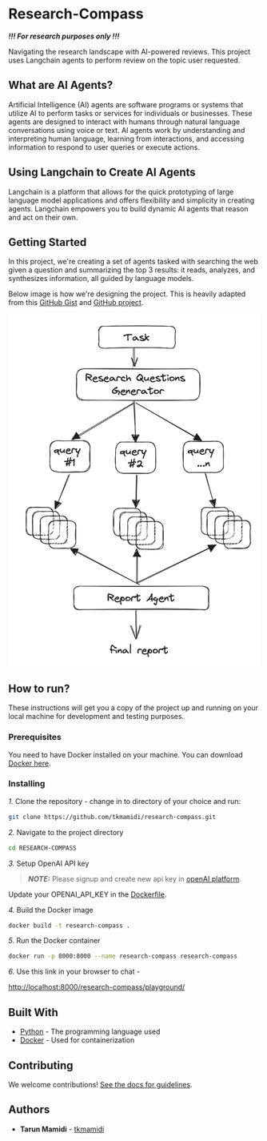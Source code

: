 # Research-Compass

***!!! For research purposes only !!!***

Navigating the research landscape with AI-powered reviews. This project uses Langchain agents to
perform review on the topic user requested.

## What are AI Agents?

Artificial Intelligence (AI) agents are software programs or systems that utilize AI to perform tasks or services for
individuals or businesses. These agents are designed to interact with humans through natural language conversations
using voice or text. AI agents work by understanding and interpreting human language, learning from interactions, and
accessing information to respond to user queries or execute actions.

## Using Langchain to Create AI Agents

Langchain is a platform that allows for the quick prototyping of large language model applications and offers
flexibility and simplicity in creating agents. Langchain empowers you to build dynamic AI agents that reason and act on
their own.

## Getting Started

In this project, we're creating a set of agents tasked with searching the web given a question and summarizing the top 3
results: it reads, analyzes, and synthesizes information, all guided by language models.

Below image is how we're designing the project. This is heavily adapted from this [GitHub
Gist](https://gist.github.com/hwchase17/69a8cdef9b01760c244324339ab64f0c) and [GitHub project](https://github.com/assafelovic/gpt-researcher).

![overview](overview.png)

## How to run?

These instructions will get you a copy of the project up and running on your local machine for development and testing purposes.

### Prerequisites

You need to have Docker installed on your machine. You can download [Docker here](https://www.docker.com/products/docker-desktop).

### Installing

*1.* Clone the repository - change in to directory of your choice and run:

```sh
git clone https://github.com/tkmamidi/research-compass.git
```

*2.* Navigate to the project directory

```sh
cd RESEARCH-COMPASS
```

*3.* Setup OpenAI API key

> ***NOTE:*** Please signup and create new api key in [openAI platform](https://platform.openai.com/api-keys).

Update your OPENAI_API_KEY in the [Dockerfile](./Dockerfile).

*4.* Build the Docker image

```sh
docker build -t research-compass .
```

*5.* Run the Docker container

```sh
docker run -p 8000:8000 --name research-compass research-compass
```

*6.* Use this link in your browser to chat -

[http://localhost:8000/research-compass/playground/](http://localhost:8000/research-compass/playground/)

## Built With

* [Python](https://www.python.org/) - The programming language used
* [Docker](https://www.docker.com/) - Used for containerization

## Contributing

We welcome contributions! [See the docs for guidelines](./CONTRIBUTING.md).

## Authors

* **Tarun Mamidi** - [tkmamidi](https://github.com/tkmamidi)
